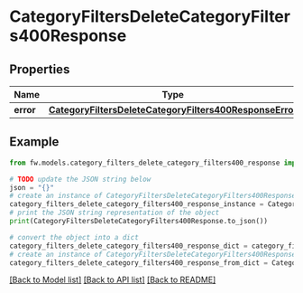# CategoryFiltersDeleteCategoryFilters400Response


## Properties

Name | Type | Description | Notes
------------ | ------------- | ------------- | -------------
**error** | [**CategoryFiltersDeleteCategoryFilters400ResponseError**](CategoryFiltersDeleteCategoryFilters400ResponseError.md) |  | [optional] 

## Example

```python
from fw.models.category_filters_delete_category_filters400_response import CategoryFiltersDeleteCategoryFilters400Response

# TODO update the JSON string below
json = "{}"
# create an instance of CategoryFiltersDeleteCategoryFilters400Response from a JSON string
category_filters_delete_category_filters400_response_instance = CategoryFiltersDeleteCategoryFilters400Response.from_json(json)
# print the JSON string representation of the object
print(CategoryFiltersDeleteCategoryFilters400Response.to_json())

# convert the object into a dict
category_filters_delete_category_filters400_response_dict = category_filters_delete_category_filters400_response_instance.to_dict()
# create an instance of CategoryFiltersDeleteCategoryFilters400Response from a dict
category_filters_delete_category_filters400_response_from_dict = CategoryFiltersDeleteCategoryFilters400Response.from_dict(category_filters_delete_category_filters400_response_dict)
```
[[Back to Model list]](../README.md#documentation-for-models) [[Back to API list]](../README.md#documentation-for-api-endpoints) [[Back to README]](../README.md)


